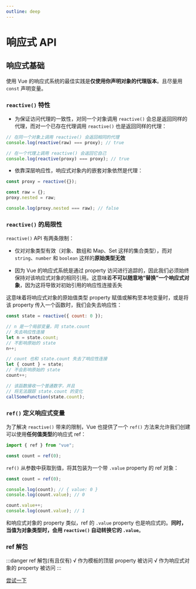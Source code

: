 ```yaml
---
outline: deep
---
```


# 响应式 API

## 响应式基础

使用 Vue 的响应式系统的最佳实践是**仅使用你声明对象的代理版本**。且尽量用 `const` 声明变量。

### `reactive()` 特性

- 为保证访问代理的一致性，对同一个对象调用 `reactive()` 会总是返回同样的代理，而对一个已存在代理调用 `reactive()` 也是返回同样的代理：

```js
// 在同一个对象上调用 reactive() 会返回相同的代理
console.log(reactive(raw) === proxy); // true

// 在一个代理上调用 reactive() 会返回它自己
console.log(reactive(proxy) === proxy); // true
```

- 依靠深层响应性，响应式对象内的嵌套对象依然是代理：

```js
const proxy = reactive({});

const raw = {};
proxy.nested = raw;

console.log(proxy.nested === raw); // false
```

### `reactive()` 的局限性

`reactive()` API 有两条限制：

- 仅对对象类型有效（对象、数组和 Map、Set 这样的集合类型），而对 `string`、`number` 和 `boolean` 这样的**原始类型无效**

- 因为 Vue 的响应式系统是通过 property 访问进行追踪的，因此我们必须始终保持对该响应式对象的相同引用。这意味着**不可以随意地“替换”一个响应式对象**，因为这将导致对初始引用的响应性连接丢失

这意味着将响应式对象的原始值类型 property 赋值或解构至本地变量时，或是将该 property 传入一个函数时，我们会失去响应性：

```js
const state = reactive({ count: 0 });

// n 是一个局部变量，同 state.count
// 失去响应性连接
let n = state.count;
// 不影响原始的 state
n++;

// count 也和 state.count 失去了响应性连接
let { count } = state;
// 不会影响原始的 state
count++;

// 该函数接收一个普通数字，并且
// 将无法跟踪 state.count 的变化
callSomeFunction(state.count);
```

### `ref()` 定义响应式变量

为了解决 `reactive()` 带来的限制，Vue 也提供了一个 `ref()` 方法来允许我们创建可以使用**任何值类型**的响应式 ref：

```js
import { ref } from "vue";

const count = ref(0);
```

`ref()` 从参数中获取到值，将其包装为一个带 `.value` property 的 ref 对象：

```js
const count = ref(0);

console.log(count); // { value: 0 }
console.log(count.value); // 0

count.value++;
console.log(count.value); // 1
```

和响应式对象的 property 类似，ref 的 `.value` property 也是响应式的。**同时，当值为对象类型时，会用 `reactive()` 自动转换它的 `.value`**。

### ref 解包

:::danger ref 解包(有且仅有)
√ 作为模板的顶层 property 被访问
√ 作为响应式对象的 property 被访问
:::

[尝试一下](https://stackblitz.com/edit/004-basic?file=src%2FApp.vue,src%2Fcomponents%2FHelloWorld.vue,src%2Fcomponents%2FCompositionAPI.vue&terminal=dev)
